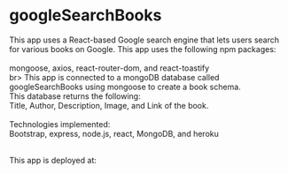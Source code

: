 # googleSearchBooks

This app uses a React-based Google search engine that lets users search for various books on Google.
This app uses the following npm packages: <br><br>
mongoose, axios, react-router-dom, and react-toastify<br>br>
This app is connected to a mongoDB database called googleSearchBooks using mongoose to create a book schema.<br>
This database returns the following: <br>
Title, Author, Description, Image, and Link of the book.<br><br>
Technologies implemented: <br>
Bootstrap, express, node.js, react, MongoDB, and heroku<br><br>

This app is deployed at: <br><br>

